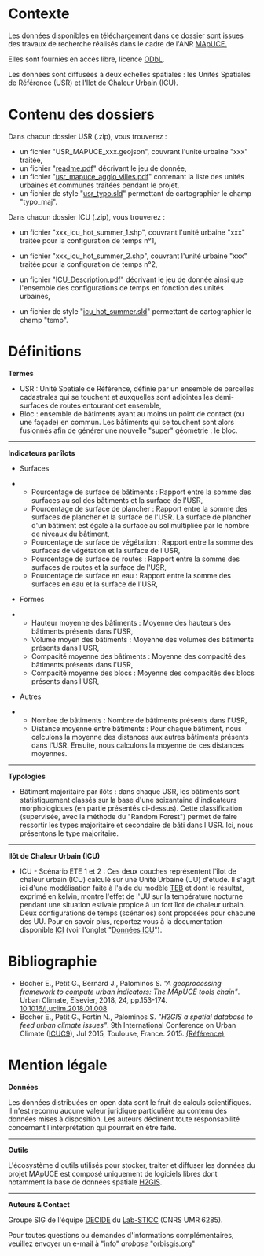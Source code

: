 # Contexte



Les données disponibles en téléchargement dans ce dossier sont issues des travaux de recherche réalisés dans le cadre de l'ANR [MApUCE.](http://www.cnrm.meteo.fr/spip.php?article787)

Elles sont fournies en accès libre, licence [ODbL](https://opendatacommons.org/licenses/odbl/1.0/).

Les données sont diffusées à deux echelles spatiales : les Unités Spatiales de Référence (USR) et l'Ilot de Chaleur Urbain (ICU).



# Contenu des dossiers



Dans chacun dossier USR (.zip), vous trouverez :                

- un fichier "USR_MAPUCE_xxx.geojson", couvrant l'unité urbaine "xxx" traitée,
- un fichier "[readme.pdf](http://mapuce.orbisgis.org/data/usr/readme.pdf)" décrivant le jeu de donnée,
- un fichier "[usr_mapuce_agglo_villes.pdf](http://mapuce.orbisgis.org/data/usr/usr_mapuce_agglo_villes.pdf)" contenant la liste des unités urbaines et communes traitées pendant le projet,
- un fichier de style "[usr_typo.sld](http://mapuce.orbisgis.org/data/usr/usr_typo.sld)" permettant de cartographier le champ "typo_maj".



Dans chacun dossier ICU (.zip), vous trouverez :                

- un fichier "xxx_icu_hot_summer_1.shp", couvrant l'unité urbaine "xxx" traitée pour la configuration de temps n°1,

- un fichier "xxx_icu_hot_summer_2.shp", couvrant l'unité urbaine "xxx" traitée pour la configuration de temps n°2,

- un fichier "[ICU_Description.pdf](http://mapuce.orbisgis.org/data/icu/ICU_Description.pdf)" décrivant le jeu de donnée ainsi que l'ensemble des configurations de temps en fonction des unités urbaines,

- un fichier de style "[icu_hot_summer.sld](http://mapuce.orbisgis.org/data/icu/icu_hot_summer.sld)" permettant de cartographier le champ "temp".

  

# Définitions



**Termes**

- USR : Unité Spatiale de Référence,  définie par un ensemble de parcelles cadastrales qui se touchent et  auxquelles sont adjointes les demi-surfaces de routes entourant cet  ensemble,
- Bloc : ensemble de bâtiments ayant au  moins un point de contact (ou une façade) en commun. Les bâtiments qui  se touchent sont alors fusionnés afin de générer une nouvelle "super"  géométrie : le bloc.

------

**Indicateurs par îlots**

- Surfaces

- - Pourcentage de surface de bâtiments : Rapport entre la somme des surfaces au sol des bâtiments et la surface de l'USR,
  - Pourcentage de surface de plancher : Rapport entre la somme des surfaces de plancher et la surface de  l'USR. La surface de plancher d'un bâtiment est égale à la surface au  sol multipliée par le nombre de niveaux du bâtiment,
  - Pourcentage de surface de végétation : Rapport entre la somme des surfaces de végétation et la surface de l'USR,
  - Pourcentage de surface de routes : Rapport entre la somme des surfaces de routes et la surface de l'USR,
  - Pourcentage de surface en eau : Rapport entre la somme des surfaces en eau et la surface de l'USR,

- Formes

- - Hauteur moyenne des bâtiments : Moyenne des hauteurs des bâtiments présents dans l'USR,
  - Volume moyen des bâtiments : Moyenne des volumes des bâtiments présents dans l'USR,
  - Compacité moyenne des bâtiments : Moyenne des compacité des bâtiments présents dans l'USR,
  - Compacité moyenne des blocs : Moyenne des compacités des blocs présents dans l'USR,

- Autres

- - Nombre de bâtiments : Nombre de bâtiments présents dans l'USR,
  - Distance moyenne entre bâtiments : Pour chaque bâtiment, nous calculons la moyenne des distances aux  autres bâtiments présents dans l'USR. Ensuite, nous calculons la moyenne de ces distances moyennes.

------

**Typologies**

- Bâtiment majoritaire par ilôts : dans  chaque USR, les bâtiments sont statistiquement classés sur la base d'une soixantaine d'indicateurs morphologiques (en partie présentés  ci-dessus). Cette classification (supervisée, avec la méthode du "Random Forest") permet de faire ressortir les types majoritaire et secondaire  de bâti dans l'USR. Ici, nous présentons le type majoritaire.

------

**Ilôt de Chaleur Urbain (ICU)**

- ICU - Scénario ETE 1 et 2 : Ces deux  couches représentent l'îlot de chaleur urbain (ICU) calculé sur une  Unité Urbaine (UU) d'étude. Il s'agit ici d'une modélisation faite à  l'aide du modèle [TEB](http://www.umr-cnrm.fr/spip.php?article199&lang=fr) et dont le résultat, exprimé en kelvin, montre l'effet de l'UU sur la  température nocturne pendant une situation estivale propice à un fort  îlot de chaleur urbain. Deux configurations de temps (scénarios) sont  proposées pour chacune des UU. Pour en savoir plus, reportez vous à la  documentation disponible [ICI](http://mapuce.orbisgis.org/data/icu/ICU_Description.pdf) (voir l'onglet "[Données ICU](http://mapuce.orbisgis.org/#data_icu)").



# Bibliographie

- Bocher E., Petit G., Bernard J., Palominos S. *"A geoprocessing framework to compute urban indicators: The MApUCE tools chain"*. Urban Climate, Elsevier, 2018, 24, pp.153-174. [10.1016/j.uclim.2018.01.008](http://dx.doi.org/10.1016/j.uclim.2018.01.008)
- Bocher E., Petit G., Fortin N., Palominos S. *"H2GIS a spatial database to feed urban climate issues"*. 9th International Conference on Urban Climate ([ICUC9](http://www.meteo.fr/icuc9/index.html)), Jul 2015, Toulouse, France. 2015. [(Référence)](https://halshs.archives-ouvertes.fr/halshs-01179756)



# Mention légale

**Données**

Les données distribuées en open data sont le fruit  de calculs scientifiques. II n'est reconnu aucune valeur juridique  particulière au contenu des données mises à disposition. Les auteurs  déclinent toute responsabilité concernant l'interprétation qui pourrait  en être faite.

------

**Outils**

L'écosystème d'outils utilisés pour  stocker, traiter et diffuser les données du projet MApUCE est composé uniquement de logiciels libres dont notamment la base de données spatiale [H2GIS](http://h2gis.org/). 

------

**Auteurs & Contact**

Groupe SIG de l'équipe [DECIDE](http://www.lab-sticc.fr/en/teams/m-570-decide.htm) du [Lab-STICC](http://www.lab-sticc.fr/en/index/) (CNRS UMR 6285).             

Pour toutes questions ou demandes d'informations complémentaires, veuillez envoyer un e-mail à "info" *arobase* "orbisgis.org"
